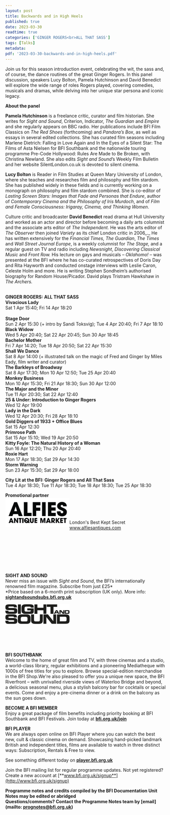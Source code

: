```yaml
---
layout: post
title: Backwards and in High Heels
published: true
date: 2023-03-30
readtime: true
categories: ['GINGER ROGERS<br>ALL THAT SASS']
tags: [Talks]
metadata: 
pdf: '2023-03-30-backwards-and-in-high-heels.pdf'
---
```


Join us for this season introduction event, celebrating the wit, the sass and, of course, the dance routines of the great Ginger Rogers. In this panel discussion, speakers Lucy Bolton, Pamela Hutchinson and David Benedict will explore the wide range of roles Rogers played, covering comedies, musicals and dramas, while delving into her unique star persona and iconic legacy.

**About the panel**

**Pamela Hutchinson** is a freelance critic, curator and film historian.  She writes for _Sight and Sound_, Criterion, Indicator, _The Guardian_ and _Empire_ and she regularly appears on BBC radio. Her publications include BFI Film Classics on _The Red Shoes_ (forthcoming) and _Pandora’s Box_, as well as essays in several edited collections. She has curated film seasons including Marlene Dietrich: Falling in Love Again and In the Eyes of a Silent Star: The Films of Asta Nielsen for BFI Southbank and the nationwide touring programme Pre-Code Hollywood: Rules Are Made to Be Broken, with Christina Newland. She also edits _Sight and Sound_’s Weekly Film Bulletin and her website SilentLondon.co.uk is devoted to silent cinema.

**Lucy Bolton** is Reader in Film Studies at Queen Mary University of London, where she teaches and researches film and philosophy and film stardom.  She has published widely in these fields and is currently working on a monograph on philosophy and film stardom combined. She is co-editor of _Lasting Screen Stars: Images that Fade and Personas that Endure_, author of _Contemporary Cinema and the Philosophy of Iris Murdoch_, and of _Film and Female Consciousness: Irigaray, Cinema, and Thinking Women_.

Culture critic and broadcaster **David Benedict** read drama at Hull University and worked as an actor and director before becoming a daily arts columnist and the associate arts editor of _The Independent._ He was the arts editor of  _The Observer_ then joined _Variety_ as its chief London critic in 2006_._ He has written extensively for the _Financial Times, The Guardian_, _The Times_ and _Wall Street Journal Europe_, is a weekly columnist for _The Stage,_ and  a regular guest on TV and radio including _Newsnight_, _Discovering Classical Music_ and _Front Row._ His lecture on gays and musicals – _Oklahomo! –_ was presented at the BFI where he has co-curated retrospectives of Doris Day and Rita Hayworth and conducted onstage interviews with Leslie Caron, Celeste Holm and more. He is writing Stephen Sondheim’s authorised biography for Random House/Picador. David plays Tristram Hawkshaw in _The Archers._
<br><br>

**GINGER ROGERS: ALL THAT SASS**<br>
**Vivacious Lady**<br>
Sat 1 Apr 15:40; Fri 14 Apr 18:20<br>  
**Stage Door**<br>
Sun 2 Apr 15:30 (+ intro by Sandi Toksvig);  Tue 4 Apr 20:40; Fri 7 Apr 18:10<br>
**Black Widow**<br>
Wed 5 Apr 20:40; Sat 22 Apr 20:45; Sun 30 Apr 18:45<br>
**Bachelor Mother**<br>
Fri 7 Apr 14:20; Tue 18 Apr 20:50; Sat 22 Apr 15:30<br>
**Shall We Dance**<br>
Sat 8 Apr 14:00 (+ illustrated talk on the magic of Fred and Ginger by Miles Eady, film writer and curator)<br>
**The Barkleys of Broadway**<br>
Sat 8 Apr 17:30; Mon 10 Apr 12:50; Tue 25 Apr 20:40<br>
**Monkey Business**<br>
Mon 10 Apr 15:30; Fri 21 Apr 18:30; Sun 30 Apr 12:00<br>
**The Major and the Minor**<br>
Tue 11 Apr 20:30; Sat 22 Apr 12:40<br>
**25 & Under: Introduction to Ginger Rogers**<br>
Wed 12 Apr 19:00<br>
**Lady in the Dark**<br>
Wed 12 Apr 20:30; Fri 28 Apr 18:10<br>
**Gold Diggers of 1933 + Office Blues**<br>
Sat 15 Apr 12:30<br>
**Primrose Path**<br>
Sat 15 Apr 15:10; Wed 19 Apr 20:50<br>
**Kitty Foyle: The Natural History of a Woman**<br>
Sun 16 Apr 12:20; Thu 20 Apr 20:40<br>
**Roxie Hart**<br>
Mon 17 Apr 18:30; Sat 29 Apr 14:30<br>
**Storm Warning**<br>
Sun 23 Apr 15:30; Sat 29 Apr 18:00<br>

**City Lit at the BFI: Ginger Rogers and All That Sass**<br>
Tue 4 Apr 18:30; Tue 11 Apr 18:30; Tue 18 Apr 18:30; Tue 25 Apr 18:30<br>

**Promotional partner**<br>
<img style="float: left;" src="/img/aflies-antique-market-01.jpeg" width="40%" height="40%"><br><br><br><br>
London's Best Kept Secret<br>
www.alfiesantiques.com
<br><br><br><br><br><br><br><br>

**SIGHT AND SOUND**<br>
Never miss an issue with _Sight and Sound_, the BFI’s internationally renowned film magazine. Subscribe from just £25*<br>
*Price based on a 6-month print subscription (UK only). More info: [**sightandsoundsubs.bfi.org.uk**](https://sightandsoundsubs.bfi.org.uk/subscribe)

<img style="float: left;" src="/img/sight-and-sound.jpg" width="40%" height="40%"><br><br><br><br><br><br><br><br>

**BFI SOUTHBANK**  
Welcome to the home of great film and TV, with three cinemas and a studio, a world-class library, regular exhibitions and a pioneering Mediatheque with 1000s of free titles for you to explore. Browse special-edition merchandise in the BFI Shop.We&#39;re also pleased to offer you a unique new space, the BFI Riverfront – with unrivalled riverside views of Waterloo Bridge and beyond, a delicious seasonal menu, plus a stylish balcony bar for cocktails or special events. Come and enjoy a pre-cinema dinner or a drink on the balcony as the sun goes down.  

**BECOME A BFI MEMBER**  
Enjoy a great package of film benefits including priority booking at BFI Southbank and BFI Festivals. Join today at [**bfi.org.uk/join**](http://www.bfi.org.uk/join)  

**BFI PLAYER**  
 We are always open online on BFI Player where you can watch the best new, cult &amp; classic cinema on demand. Showcasing hand-picked landmark British and independent titles, films are available to watch in three distinct ways: Subscription, Rentals &amp; Free to view.  

See something different today on [**player.bfi.org.uk**](https://player.bfi.org.uk)  

Join the BFI mailing list for regular programme updates. Not yet registered? Create a new account at [**www.bfi.org.uk/signup**](http://www.bfi.org.uk/signup)

**Programme notes and credits compiled by the BFI Documentation Unit  
Notes may be edited or abridged  
Questions/comments? Contact the Programme Notes team by [email](mailto: prognotes@bfi.org.uk)**

<!--stackedit_data:
eyJoaXN0b3J5IjpbLTIwNzE4ODA4NDNdfQ==
-->
